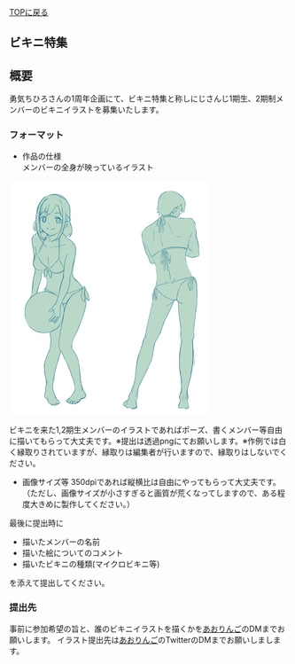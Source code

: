 [TOPに戻る](https://kkumt93.github.io/Chihiro_1stAnni/)

## ビキニ特集

## 概要
勇気ちひろさんの1周年企画にて、ビキニ特集と称しにじさんじ1期生、2期制メンバーのビキニイラストを募集いたします。

### フォーマット
- 作品の仕様  
メンバーの全身が映っているイラスト

![](hajimoi.png)

ビキニを来た1,2期生メンバーのイラストであればポーズ、書くメンバー等自由に描いてもらって大丈夫です。※提出は透過pngにてお願いします。※作例では白く縁取りされていますが、縁取りは編集者が行いますので、縁取りはしないでください。

- 画像サイズ等
350dpiであれば縦横比は自由にやってもらって大丈夫です。（ただし、画像サイズが小さすぎると画質が荒くなってしますので、ある程度大きめに製作してください。）

最後に提出時に
- 描いたメンバーの名前
- 描いた絵についてのコメント
- 描いたビキニの種類(マイクロビキニ等)

を添えて提出してください。

### 提出先

事前に参加希望の旨と、誰のビキニイラストを描くかを[あおりんご](https://twitter.com/sBLueA)のDMまでお願いします。
イラスト提出先は[あおりんご](https://twitter.com/sBLueA)のTwitterのDMまでお願いしまします。